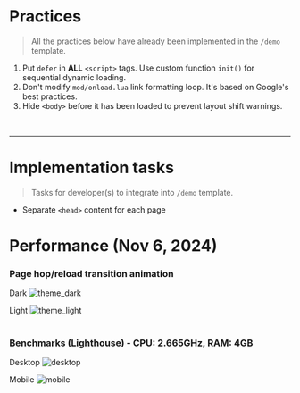 # Practices
> All the practices below have already been implemented in the `/demo` template.
1. Put `defer` in **ALL** `<script>` tags. Use custom function `init()` for sequential dynamic loading.
2. Don't modify `mod/onload.lua` link formatting loop. It's based on Google's best practices.
3. Hide `<body>` before it has been loaded to prevent layout shift warnings.

<br>
<hr>

# Implementation tasks
> Tasks for developer(s) to integrate into `/demo` template.
- Separate `<head>` content for each page

# Performance (Nov 6, 2024)
### Page hop/reload transition animation
Dark
![theme_dark](https://github.com/user-attachments/assets/48c75565-e10b-42d3-82fb-85c10c13f35f)

Light
![theme_light](https://github.com/user-attachments/assets/d8303860-5144-4bb4-9777-b0a275cdd3b0)

#

### Benchmarks (Lighthouse) - CPU: 2.665GHz, RAM: 4GB
Desktop
![desktop](https://github.com/user-attachments/assets/bcadf448-c97e-4661-9d78-d6f54910fcae)

Mobile
![mobile](https://github.com/user-attachments/assets/8251b7fe-afee-4b84-adaf-67309d628c39)
